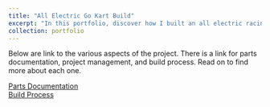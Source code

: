 ```yaml
---
title: "All Electric Go Kart Build"
excerpt: "In this portfolio, discover how I built an all electric racing go-kart capable of 30mph from scratch! <br/><img src='/images/portfolio_pic.jpg'>"
collection: portfolio
---
```


Below are  link to the various aspects of the project. There is a link for parts documentation, project management, and build process. Read on to find more about each one.

[Parts Documentation](/rishba15.github.io//internal-portfolio-links/parts-documentation/)
<br>
[Build Process](/rishba15.github.io//internal-portfolio-links/build-process/)